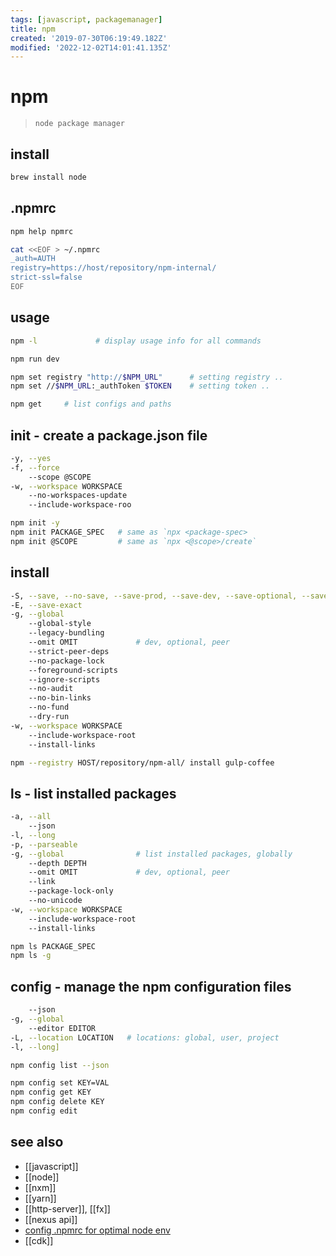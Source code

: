 ```yaml
---
tags: [javascript, packagemanager]
title: npm
created: '2019-07-30T06:19:49.182Z'
modified: '2022-12-02T14:01:41.135Z'
---
```


# npm

> `node package manager`

## install

```sh
brew install node
```

## .npmrc

```sh
npm help npmrc

cat <<EOF > ~/.npmrc
_auth=AUTH
registry=https://host/repository/npm-internal/
strict-ssl=false
EOF
```

## usage

```sh
npm -l             # display usage info for all commands

npm run dev

npm set registry "http://$NPM_URL"      # setting registry ..
npm set //$NPM_URL:_authToken $TOKEN    # setting token ..

npm get     # list configs and paths
```

## init - create a package.json file

```sh
-y, --yes
-f, --force
    --scope @SCOPE
-w, --workspace WORKSPACE
    --no-workspaces-update
    --include-workspace-roo
```

```sh
npm init -y
npm init PACKAGE_SPEC   # same as `npx <package-spec>
npm init @SCOPE         # same as `npx <@scope>/create`
```

## install

```sh
-S, --save, --no-save, --save-prod, --save-dev, --save-optional, --save-peer, --save-bundle
-E, --save-exact
-g, --global
    --global-style
    --legacy-bundling
    --omit OMIT             # dev, optional, peer
    --strict-peer-deps
    --no-package-lock
    --foreground-scripts
    --ignore-scripts
    --no-audit
    --no-bin-links
    --no-fund
    --dry-run
-w, --workspace WORKSPACE
    --include-workspace-root
    --install-links
```

```sh
npm --registry HOST/repository/npm-all/ install gulp-coffee
```

## ls - list installed packages

```sh
-a, --all
    --json
-l, --long
-p, --parseable
-g, --global                # list installed packages, globally
    --depth DEPTH
    --omit OMIT             # dev, optional, peer
    --link
    --package-lock-only
    --no-unicode
-w, --workspace WORKSPACE
    --include-workspace-root
    --install-links
```

```sh
npm ls PACKAGE_SPEC
npm ls -g   
```

## config - manage the npm configuration files

```sh
    --json
-g, --global
    --editor EDITOR
-L, --location LOCATION   # locations: global, user, project
-l, --long]
```

```sh
npm config list --json

npm config set KEY=VAL
npm config get KEY
npm config delete KEY
npm config edit
```

## see also

- [[javascript]]
- [[node]]
- [[nxm]]
- [[yarn]]
- [[http-server]], [[fx]]
- [[nexus api]]
- [config .npmrc for optimal node env](https://nodesource.com/blog/configuring-your-npmrc-for-an-optimal-node-js-environment)
- [[cdk]]


